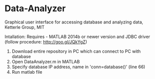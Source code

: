 # Data-Analyzer
Graphical user interface for accessing database and analyzing data, Ketterle Group, MIT

Intallation:
Requires - MATLAB 2014b or newer version and JDBC driver (follow procedure: http://goo.gl/JQkYgZ)
1. Download entire repository in PC which can connect to PC with database
2. Open DataAnalyzer.m in MATLAB 
3. Specify database IP address, name in 'conn=database()' (line 66)
4. Run matlab file 

